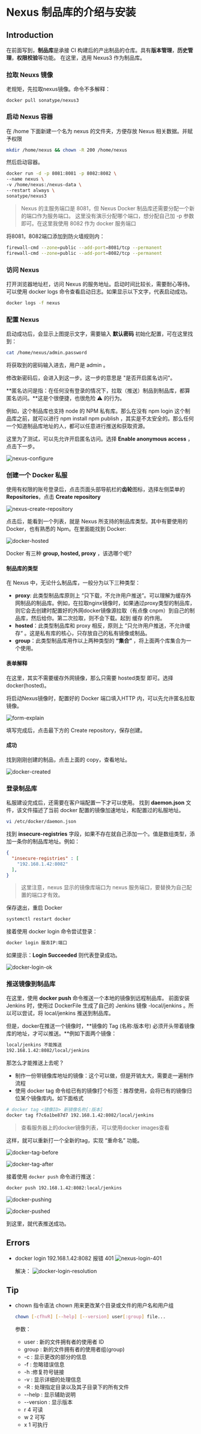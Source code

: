 # Nexus 制品库的介绍与安装

## Introduction

在前面写到，**制品库**是承接 CI 构建后的产出制品的仓库。具有**版本管理**，**历史管理**，**权限校验**等功能。
在这里，选用 Nexus3 作为制品库。

### 拉取 Neuxs 镜像

老规矩，先拉取nexus镜像。命令不多解释：
```sbash
docker pull sonatype/nexus3
```

### 启动 Nexus 容器

在 /home 下面新建一个名为 nexus 的文件夹，方便存放 Nexus 相关数据。并赋予权限

```bash
mkdir /home/nexus && chown -R 200 /home/nexus
```

然后启动容器。

```bash
docker run -d -p 8081:8081 -p 8082:8082 \
--name nexus \
-v /home/nexus:/nexus-data \
--restart always \
sonatype/nexus3
```

> Nexus 的主服务端口是 8081，但 Nexus Docker 制品库还需要分配一个新的端口作为服务端口。
这里没有演示分配哪个端口，想分配自己加 -p 参数即可。在这里我使用 8082 作为 docker 服务端口

将8081，8082端口添加到防火墙规则内：

```bash
firewall-cmd --zone=public --add-port=8081/tcp --permanent
firewall-cmd --zone=public --add-port=8082/tcp --permanent
```

### 访问 Nexus

打开浏览器地址栏，访问 Nexus 的服务地址。启动时间比较长，需要耐心等待。可以使用 docker logs 命令查看启动日志。如果显示以下文字，代表启动成功。

```bash
docker logs -f nexus
```

### 配置 Nexus

启动成功后，会显示上图提示文字，需要输入 **默认密码** 初始化配置，可在这里找到：

```bash
cat /home/nexus/admin.password
```

将获取到的密码输入进去，用户是 admin 。

修改新密码后，会进入到这一步。这一步的意思是 "是否开启匿名访问"。

**匿名访问是指：在任何没有登录的情况下，拉取（推送）制品到制品库，都算匿名访问。**这是个很便捷，也很危险 ⚠️ 的行为。

例如，这个制品库也支持 node 的 NPM 私有库。那么在没有 npm login 这个制品库之前，就可以进行 npm install npm publish ，其实是不太安全的。那么任何一个知道制品库地址的人，都可以任意进行推送和获取资源。

这里为了测试，可以先允许开启匿名访问。选择 **Enable anonymous access** ，点击下一步。

![nexus-configure](./assets/nexus-conf.png)

### 创建一个 Docker 私服

使用有权限的账号登录后，点击页面头部导航栏的**齿轮**图标，选择左侧菜单的 **Repositories**，点击 **Create repository**

![nexus-create-repository](./assets/nexus-create.jpg)

点击后，能看到一个列表，就是 Nexus 所支持的制品库类型。其中有要使用的 Docker，也有熟悉的 Npm。在里面能找到 Docker:

![docker-hosted](./assets/docker-hosted.jpg)

Docker 有三种 **group, hosted, proxy** ，该选哪个呢?

#### 制品库的类型

在 Nexus 中，无论什么制品库，一般分为以下三种类型：

* **proxy**: 此类型制品库原则上 “只下载，不允许用户推送”。可以理解为缓存外网制品的制品库。例如，在拉取nginx镜像时，如果通过proxy类型的制品库，则它会去创建时配置好的外网docker镜像源拉取（有点像 cnpm）到自己的制品库，然后给你。第二次拉取，则不会下载。起到 缓存 的作用。
* **hosted**：此类型制品库和 proxy 相反，原则上 ”只允许用户推送，不允许缓存“ 。这是私有库的核心，只存放自己的私有镜像或制品。
* **group**：此类型制品库用作以上两种类型的 **“集合”** ，将上面两个库集合为一个使用。

#### 表单解释

在这里，其实不需要缓存外网镜像，那么只需要 hosted类型 即可。选择 docker(hosted)。

将启动Nexus镜像时，配置好的 Docker 端口填入HTTP 内，可以先允许匿名拉取镜像。

![form-explain](./assets/form-explain.png)

填写完成后，点击最下方的 Create repository，保存创建。

#### 成功

找到刚刚创建的制品，点击上面的 copy，查看地址。

![docker-created](./assets/docker-created.jpg)

### 登录制品库

私服建设完成后，还需要在客户端配置一下才可以使用。
找到 **daemon.json** 文件，该文件描述了当前 docker 配置的镜像加速地址，和配置过的私服地址。

```bash
vi /etc/docker/daemon.json
```

找到 **insecure-registries** 字段，如果不存在就自己添加一个。值是数组类型，添加一条你的制品库地址。例如：

```json
{
  "insecure-registries" : [
    "192.168.1.42:8082"
  ],
}
```

> 这里注意，nexus 显示的镜像库端口为 nexus 服务端口，要替换为自己配置的端口才有效。

保存退出，重启 Docker

```bash
systemctl restart docker
```

接着使用 docker login 命令尝试登录：

```bash
docker login 服务IP:端口
```

如果提示：**Login Succeeded** 则代表登录成功。

![docker-login-ok](./assets/docker-login-ok.jpg)

### 推送镜像到制品库

在这里，使用 **docker push** 命令推送一个本地的镜像到远程制品库。
前面安装 Jenkins 时，使用过 DockerFile 生成了自己的 Jenkins 镜像 -local/jenkins 。所以可以尝试，将 local/jenkins 推送到制品库。

但是，docker在推送一个镜像时，**镜像的 Tag (名称:版本号) 必须开头带着镜像库的地址，才可以推送。**例如下面两个镜像：

```bash
local/jenkins 不能推送
192.168.1.42:8082/local/jenkins
```

那怎么才能推送上去呢？

* 制作一份带镜像库地址的镜像：这个可以做，但是开销太大，需要走一遍制作流程
* 使用 docker tag 命令给已有的镜像打个标签：推荐使用，会将已有的镜像归位某个镜像库内。如下面格式

```bash
# docker tag <镜像ID> 新镜像名称[:版本]
docker tag f7c6a1be87d7 192.168.1.42:8082/local/jenkins
```

> 查看服务器上的docker镜像列表，可以使用docker images查看

这样，就可以重新打一个全新的tag，实现 “重命名” 功能。

![docker-tag-before](./assets/docker-tag-before.jpg)

![docker-tag-after](./assets/docker-tag-after.jpg)

接着使用 `docker push` 命令进行推送：

```bash
docker push 192.168.1.42:8082:local/jenkins
```

![docker-pushing](./assets/docker-pushing.jpg)

![docker-pushed](./assets/docker-pushed.jpg)

到这里，就代表推送成功。

## Errors

* docker login 192.168.1.42:8082 报错 401
    ![nexus-login-401](./ques/docker-login-401.jpg)

    解决：
    ![docker-login-resolution](./assets/docker-login-resolution.jpg)



## Tip

* chown 指令语法
    chown 用来更改某个目录或文件的用户名和用户组

    ```bash
    chown [-cfhvR] [--help] [--version] user[:group] file...
    ```

    参数：

    * user : 新的文件拥有者的使用者 ID
    * group : 新的文件拥有者的使用者组(group)
    * -c : 显示更改的部分的信息
    * -f : 忽略错误信息
    * -h :修复符号链接
    * -v : 显示详细的处理信息
    * -R : 处理指定目录以及其子目录下的所有文件
    * --help : 显示辅助说明
    * --version : 显示版本
    * r 4 可读
    * w 2 可写
    * x 1 可执行

